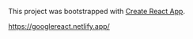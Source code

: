 This project was bootstrapped with [Create React App](https://github.com/facebook/create-react-app).

https://googlereact.netlify.app/
